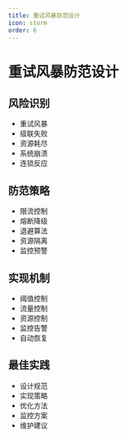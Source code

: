 ```yaml
---
title: 重试风暴防范设计
icon: storm
order: 6
---
```


# 重试风暴防范设计

## 风险识别
- 重试风暴
- 级联失败
- 资源耗尽
- 系统崩溃
- 连锁反应

## 防范策略
- 限流控制
- 熔断降级
- 退避算法
- 资源隔离
- 监控预警

## 实现机制
- 阈值控制
- 流量控制
- 资源控制
- 监控告警
- 自动恢复

## 最佳实践
- 设计规范
- 实现策略
- 优化方法
- 监控方案
- 维护建议
